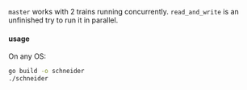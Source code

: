 `master` works with 2 trains running concurrently. 
`read_and_write` is an unfinished try to run it in parallel.

#### usage
On any OS:
```Bash
go build -o schneider
./schneider
```